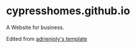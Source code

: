 # cypresshomes.github.io
A Website for business.

Edited from [adrienjoly's template](https://github.com/adrienjoly/landing-page-boilerplate/tree/gh-pages)
